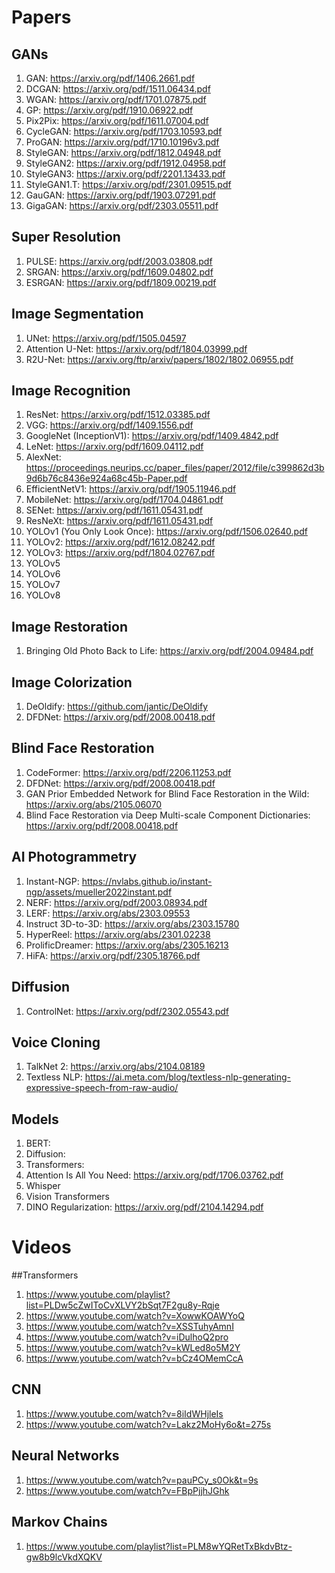 # Papers
## GANs
  1. GAN: https://arxiv.org/pdf/1406.2661.pdf
  1. DCGAN: https://arxiv.org/pdf/1511.06434.pdf
  1. WGAN: https://arxiv.org/pdf/1701.07875.pdf
  1. GP: https://arxiv.org/pdf/1910.06922.pdf
  1. Pix2Pix: https://arxiv.org/pdf/1611.07004.pdf
  1. CycleGAN: https://arxiv.org/pdf/1703.10593.pdf
  1. ProGAN: https://arxiv.org/pdf/1710.10196v3.pdf
  1. StyleGAN: https://arxiv.org/pdf/1812.04948.pdf
  1. StyleGAN2: https://arxiv.org/pdf/1912.04958.pdf
  1. StyleGAN3: https://arxiv.org/pdf/2201.13433.pdf
  1. StyleGAN1.T: https://arxiv.org/pdf/2301.09515.pdf
  1. GauGAN: https://arxiv.org/pdf/1903.07291.pdf
  1. GigaGAN: https://arxiv.org/pdf/2303.05511.pdf

## Super Resolution
  1. PULSE: https://arxiv.org/pdf/2003.03808.pdf
  1. SRGAN: https://arxiv.org/pdf/1609.04802.pdf
  1. ESRGAN: https://arxiv.org/pdf/1809.00219.pdf

## Image Segmentation
  1. UNet: https://arxiv.org/pdf/1505.04597
  1. Attention U-Net: https://arxiv.org/pdf/1804.03999.pdf
  1. R2U-Net: https://arxiv.org/ftp/arxiv/papers/1802/1802.06955.pdf

## Image Recognition
  1. ResNet: https://arxiv.org/pdf/1512.03385.pdf
  1. VGG: https://arxiv.org/pdf/1409.1556.pdf
  1. GoogleNet (InceptionV1): https://arxiv.org/pdf/1409.4842.pdf
  1. LeNet: https://arxiv.org/pdf/1609.04112.pdf
  1. AlexNet: https://proceedings.neurips.cc/paper_files/paper/2012/file/c399862d3b9d6b76c8436e924a68c45b-Paper.pdf
  1. EfficientNetV1: https://arxiv.org/pdf/1905.11946.pdf
  1. MobileNet: https://arxiv.org/pdf/1704.04861.pdf
  1. SENet: https://arxiv.org/pdf/1611.05431.pdf
  1. ResNeXt: https://arxiv.org/pdf/1611.05431.pdf
  1. YOLOv1 (You Only Look Once): https://arxiv.org/pdf/1506.02640.pdf
  1. YOLOv2: https://arxiv.org/pdf/1612.08242.pdf
  1. YOLOv3: https://arxiv.org/pdf/1804.02767.pdf
  1. YOLOv5
  1. YOLOv6
  1. YOLOv7
  1. YOLOv8

## Image Restoration
  1. Bringing Old Photo Back to Life: https://arxiv.org/pdf/2004.09484.pdf

## Image Colorization
  1. DeOldify: https://github.com/jantic/DeOldify
  1. DFDNet: https://arxiv.org/pdf/2008.00418.pdf

## Blind Face Restoration
  1. CodeFormer: https://arxiv.org/pdf/2206.11253.pdf
  1. DFDNet: https://arxiv.org/pdf/2008.00418.pdf
  1. GAN Prior Embedded Network for Blind Face Restoration in the Wild: https://arxiv.org/abs/2105.06070
  1. Blind Face Restoration via Deep Multi-scale Component Dictionaries: https://arxiv.org/pdf/2008.00418.pdf

## AI Photogrammetry
  1. Instant-NGP: https://nvlabs.github.io/instant-ngp/assets/mueller2022instant.pdf
  1. NERF: https://arxiv.org/pdf/2003.08934.pdf
  1. LERF: https://arxiv.org/abs/2303.09553
  1. Instruct 3D-to-3D: https://arxiv.org/abs/2303.15780
  1. HyperReel: https://arxiv.org/abs/2301.02238
  1. ProlificDreamer: https://arxiv.org/abs/2305.16213
  1. HiFA: https://arxiv.org/pdf/2305.18766.pdf

## Diffusion
  1. ControlNet: https://arxiv.org/pdf/2302.05543.pdf

## Voice Cloning
  1. TalkNet 2: https://arxiv.org/abs/2104.08189
  2. Textless NLP: https://ai.meta.com/blog/textless-nlp-generating-expressive-speech-from-raw-audio/

## Models
  1. BERT:
  1. Diffusion:
  1. Transformers:
  1. Attention Is All You Need: https://arxiv.org/pdf/1706.03762.pdf
  1. Whisper
  1. Vision Transformers
  1. DINO Regularization: https://arxiv.org/pdf/2104.14294.pdf

# Videos
##Transformers
  1. https://www.youtube.com/playlist?list=PLDw5cZwIToCvXLVY2bSqt7F2gu8y-Rqje
  1. https://www.youtube.com/watch?v=XowwKOAWYoQ
  1. https://www.youtube.com/watch?v=XSSTuhyAmnI
  1. https://www.youtube.com/watch?v=iDulhoQ2pro
  1. https://www.youtube.com/watch?v=kWLed8o5M2Y
  1. https://www.youtube.com/watch?v=bCz4OMemCcA
## CNN
  1. https://www.youtube.com/watch?v=8iIdWHjleIs
  1. https://www.youtube.com/watch?v=Lakz2MoHy6o&t=275s
## Neural Networks
  1. https://www.youtube.com/watch?v=pauPCy_s0Ok&t=9s
  1. https://www.youtube.com/watch?v=FBpPjjhJGhk
## Markov Chains
  1. https://www.youtube.com/playlist?list=PLM8wYQRetTxBkdvBtz-gw8b9lcVkdXQKV
